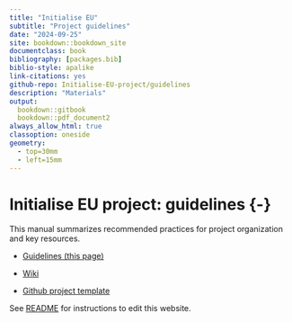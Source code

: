 ```yaml
--- 
title: "Initialise EU"
subtitle: "Project guidelines"
date: "2024-09-25"
site: bookdown::bookdown_site
documentclass: book
bibliography: [packages.bib]
biblio-style: apalike
link-citations: yes
github-repo: Initialise-EU-project/guidelines
description: "Materials"
output:
  bookdown::gitbook
  bookdown::pdf_document2
always_allow_html: true
classoption: oneside
geometry:
  - top=30mm
  - left=15mm
---
```




# Initialise EU project: guidelines {-}


<!--![](img/logo.jpeg)-->

This manual summarizes recommended practices for project organization and key resources.


- [Guidelines (this page)](https://initialise-eu-project.github.io/guidelines/)

- [Wiki](https://github.com/INITIALISE-EU-project/guidelines/wiki)

- [Github project template](https://github.com/INITIALISE-EU-project/template)


See [README](https://github.com/INITIALISE-EU-project/guidelines/blob/main/README.md) for instructions to edit this website.
















